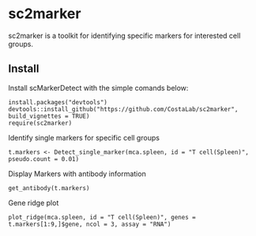 # sc2marker
sc2marker is a toolkit for identifying specific markers for interested cell groups. 

## Install

Install scMarkerDetect with the simple comands below:

```{r}
install.packages("devtools")
devtools::install_github("https://github.com/CostaLab/sc2marker", build_vignettes = TRUE)
require(sc2marker)
```

Identify single markers for specific cell groups

```{r}
t.markers <- Detect_single_marker(mca.spleen, id = "T cell(Spleen)", pseudo.count = 0.01)
```

Display Markers with antibody information
```{r}
get_antibody(t.markers)
```

Gene ridge plot

```{r}
plot_ridge(mca.spleen, id = "T cell(Spleen)", genes = t.markers[1:9,]$gene, ncol = 3, assay = "RNA")
```
